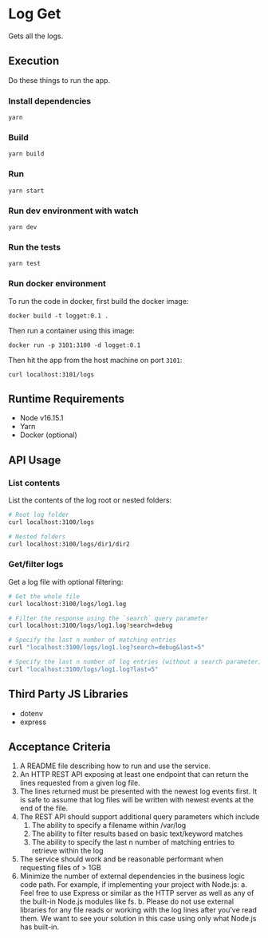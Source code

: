 # Log Get

Gets all the logs.

## Execution

Do these things to run the app.

### Install dependencies
```
yarn
```

### Build

```
yarn build
```

### Run
```
yarn start
```

### Run dev environment with watch
```
yarn dev
```

### Run the tests
```
yarn test
```

### Run docker environment
To run the code in docker, first build the docker image:
```
docker build -t logget:0.1 .
```
Then run a container using this image:
```
docker run -p 3101:3100 -d logget:0.1
```
Then hit the app from the host machine on port `3101`:
```
curl localhost:3101/logs
```

## Runtime Requirements

* Node v16.15.1
* Yarn
* Docker (optional)

## API Usage

### List contents
List the contents of the log root or nested folders:
```sh
# Root log folder
curl localhost:3100/logs

# Nested folders
curl localhost:3100/logs/dir1/dir2
```

### Get/filter logs
Get a log file with optional filtering:
```sh
# Get the whole file
curl localhost:3100/logs/log1.log

# Filter the response using the `search` query parameter
curl localhost:3100/logs/log1.log?search=debug

# Specify the last n number of matching entries
curl "localhost:3100/logs/log1.log?search=debug&last=5"

# Specify the last n number of log entries (without a search parameter)
curl "localhost:3100/logs/log1.log?last=5"
```

## Third Party JS Libraries
* dotenv
* express

## Acceptance Criteria

1. A README file describing how to run and use the service.
2. An HTTP REST API exposing at least one endpoint that can return the lines
requested from a given log file.
3. The lines returned must be presented with the newest log events first. It is safe to
assume that log files will be written with newest events at the end of the file.
4. The REST API should support additional query parameters which include
    1. The ability to specify a filename within /var/log
    2. The ability to filter results based on basic text/keyword matches
    3. The ability to specify the last n number of matching entries to retrieve
within the log
5. The service should work and be reasonable performant when requesting files of > 1GB
6. Minimize the number of external dependencies in the business logic code path.
For example, if implementing your project with Node.js:
a. Feel free to use Express or similar as the HTTP server as well as any of
the built-in Node.js modules like fs.
b. Please do not use external libraries for any file reads or working with the
log lines after you’ve read them. We want to see your solution in this case
using only what Node.js has built-in.